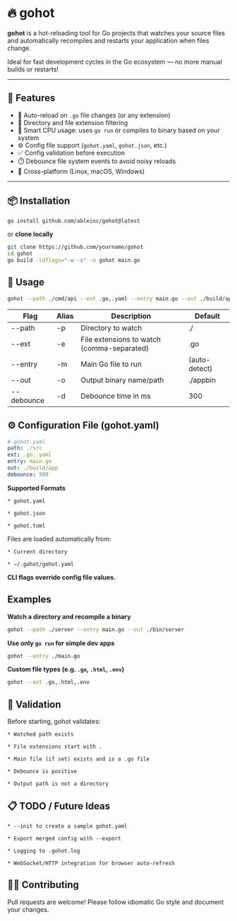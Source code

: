 # 🔥 gohot

**gohot** is a hot-reloading tool for Go projects that watches your source files and automatically recompiles and restarts your application when files change.

Ideal for fast development cycles in the Go ecosystem — no more manual builds or restarts!

---

## 🚀 Features

- 🔁 Auto-reload on `.go` file changes (or any extension)
- 📂 Directory and file extension filtering
- 🧠 Smart CPU usage: uses `go run` or compiles to binary based on your system
- ⚙️ Config file support (`gohot.yaml`, `gohot.json`, etc.)
- ✅ Config validation before execution
- ⏱️ Debounce file system events to avoid noisy reloads
- 🎯 Cross-platform (Linux, macOS, Windows)

---

## 📦 Installation

```bash
go install github.com/ableinc/gohot@latest
```

or **clone locally**
```bash
git clone https://github.com/yourname/gohot
cd gohot
go build -ldflags="-w -s" -o gohot main.go
```

## 🧠 Usage

```bash
gohot --path ./cmd/api --ext .go,.yaml --entry main.go --out ./build/app
```


| Flag          | Alias | Description                  | Default |
| ------------- | ----- | -----------------------------| ------- |
| --path        | -p    | Directory to watch           | ./      |
| --ext         | -e    | File extensions to watch (comma-separated) | .go |
| --entry       | -m    | Main Go file to run          | (auto-detect) |
| --out         | -o    | Output binary name/path      | ./appbin |
| --debounce    | -d    | Debounce time in ms          | 300 |


## ⚙️ Configuration File (gohot.yaml)

```yaml
# gohot.yaml
path: ./src
ext: .go,.yaml
entry: main.go
out: ./build/app
debounce: 500
```

**Supported Formats**

    * gohot.yaml

    * gohot.json

    * gohot.toml

Files are loaded automatically from:

    * Current directory

    * ~/.gohot/gohot.yaml

**CLI flags override config file values.**

## Examples

**Watch a directory and recompile a binary**
```bash
gohot --path ./server --entry main.go --out ./bin/server
```

**Use only ```go run``` for simple dev apps**
```bash
gohot --entry ./main.go
```

**Custom file types (e.g. ```.go```, ```.html```, ```.env```)**
```bash
gohot --ext .go,.html,.env
```

## 🚨 Validation

Before starting, gohot validates:

    * Watched path exists

    * File extensions start with .

    * Main file (if set) exists and is a .go file

    * Debounce is positive

    * Output path is not a directory

## 📋 TODO / Future Ideas

    * --init to create a sample gohot.yaml

    * Export merged config with --export

    * Logging to .gohot.log

    * WebSocket/HTTP integration for browser auto-refresh

## 🧑‍💻 Contributing

Pull requests are welcome! Please follow idiomatic Go style and document your changes.
